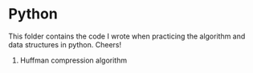 # Python
This folder contains the code I wrote when practicing the algorithm and data structures in python. Cheers!
1. Huffman compression algorithm
